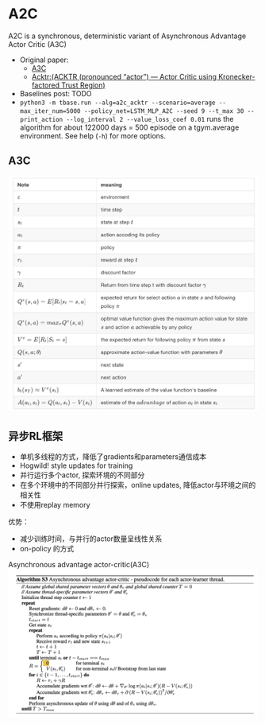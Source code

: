 # A2C
A2C is a synchronous, deterministic variant of Asynchronous Advantage Actor Critic (A3C)
- Original paper:
    - [A3C](https://arxiv.org/pdf/1602.01783.pdf)
    - [Acktr:(ACKTR (pronounced “actor”) — Actor Critic using Kronecker-factored Trust Region)](https://arxiv.org/pdf/1708.05144.pdf)
- Baselines post: TODO
- `python3 -m tbase.run --alg=a2c_acktr --scenario=average --max_iter_num=5000 --policy_net=LSTM_MLP_A2C --seed 9 --t_max 30 --print_action --log_interval 2 --value_loss_coef 0.01` runs the algorithm for about 122000 days = 500 episode on a tgym.average environment. See help (`-h`) for more options.


## A3C
![notes](images/notes.png)

## 异步RL框架
- 单机多线程的方式，降低了gradients和parameters通信成本
- Hogwild! style updates for training
- 并行运行多个actor, 探索环境的不同部分
- 在多个环境中的不同部分并行探索，online updates, 降低actor与环境之间的相关性
- 不使用replay memory

优势：
- 减少训练时间，与并行的actor数量呈线性关系
- on-policy 的方式

Asynchronous advantage actor-critic(A3C)
![a3c](images/a3c.png)
